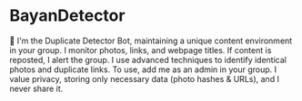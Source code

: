# BayanDetector
🤖 I'm the Duplicate Detector Bot, maintaining a unique content environment in your group. I monitor photos, links, and webpage titles. If content is reposted, I alert the group. I use advanced techniques to identify identical photos and duplicate links. To use, add me as an admin in your group. I value privacy, storing only necessary data (photo hashes & URLs), and I never share it.
